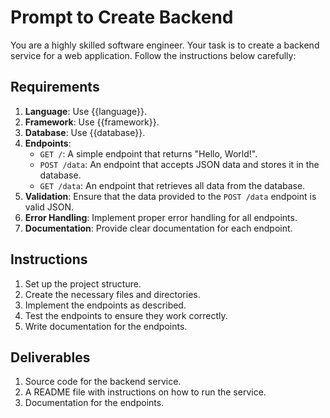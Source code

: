 # Prompt to Create Backend

You are a highly skilled software engineer. Your task is to create a backend service for a web application. Follow the instructions below carefully:

## Requirements

1. **Language**: Use {{language}}.
2. **Framework**: Use {{framework}}.
3. **Database**: Use {{database}}.
4. **Endpoints**:
   - `GET /`: A simple endpoint that returns "Hello, World!".
   - `POST /data`: An endpoint that accepts JSON data and stores it in the database.
   - `GET /data`: An endpoint that retrieves all data from the database.
5. **Validation**: Ensure that the data provided to the `POST /data` endpoint is valid JSON.
6. **Error Handling**: Implement proper error handling for all endpoints.
7. **Documentation**: Provide clear documentation for each endpoint.

## Instructions

1. Set up the project structure.
2. Create the necessary files and directories.
3. Implement the endpoints as described.
4. Test the endpoints to ensure they work correctly.
5. Write documentation for the endpoints.

## Deliverables

1. Source code for the backend service.
2. A README file with instructions on how to run the service.
3. Documentation for the endpoints.